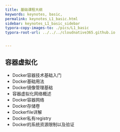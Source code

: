 ```yaml
---
title: 基础课程大纲
keywords: keynotes, basic, 
permalink: keynotes_L1_basic.html
sidebar: keynotes_L1_basic_sidebar
typora-copy-images-to: ./pics/L1_basic
typora-root-url: ../../../cloudnative365.github.io


---
```


## 容器虚拟化

+ Docker容器技术基础入门
+ Docker基础用法
+ Docker镜像管理基础
+ 容器虚拟化网络概述
+ Docker容器网络
+ Docker存储卷
+ Dockerfile详解
+ Docker私有registry
+ Docker的系统资源限制以及验证